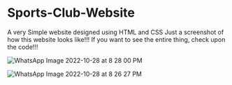 # Sports-Club-Website
A very Simple website designed using HTML and CSS
Just a screenshot of how this website looks like!!!
If you want to see the entire thing, check upon the code!!!

![WhatsApp Image 2022-10-28 at 8 28 00 PM](https://user-images.githubusercontent.com/85927519/198665120-a441ef01-d35a-49c4-86d1-19cbf16289b5.jpeg)


![WhatsApp Image 2022-10-28 at 8 26 27 PM](https://user-images.githubusercontent.com/85927519/198666103-6ea62d66-41d5-4edb-af79-b88abcc7234b.jpeg)


